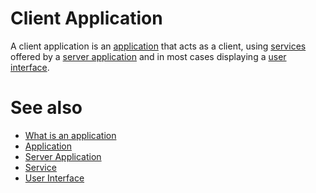# Client Application

A client application is an [application](def://) that acts as a client, using
[services](def://) offered by a [server application](def://) and in most cases
displaying a [user interface](def://).

# See also

- [What is an application](guide://)
- [Application](def://)
- [Server Application](def://)
- [Service](def://)
- [User Interface](def://)
